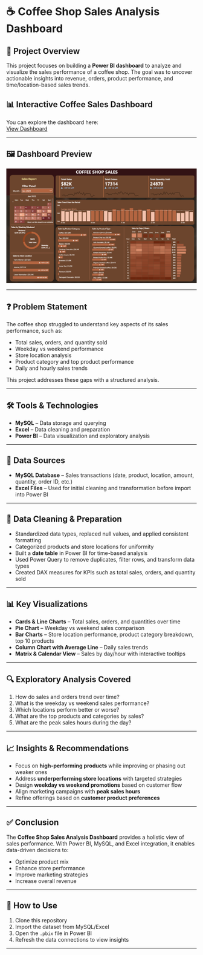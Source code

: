 # ☕ Coffee Shop Sales Analysis Dashboard  

## 📌 Project Overview  
This project focuses on building a **Power BI dashboard** to analyze and visualize the sales performance of a coffee shop. The goal was to uncover actionable insights into revenue, orders, product performance, and time/location-based sales trends.  


## 📊 Interactive Coffee Sales Dashboard  

You can explore the dashboard here:  
[View Dashboard](https://app.powerbi.com/view?r=eyJrIjoiNjg0N2NkNmMtNjkxYi00ODI2LTk5YjUtMjZhMTAwMDM5MWJhIiwidCI6IjQyNjg4YzNjLTg2YzEtNDVmMC04NmUxLTAxNzI1ZmVmMDRhYSJ9)

---

## 🖼 Dashboard Preview  
![Coffee Sales Dashboard](Coffee%20Sales%20Dashboard.png)
 

---

## ❓ Problem Statement  
The coffee shop struggled to understand key aspects of its sales performance, such as:  
- Total sales, orders, and quantity sold  
- Weekday vs weekend performance  
- Store location analysis  
- Product category and top product performance  
- Daily and hourly sales trends  

This project addresses these gaps with a structured analysis.  

---

## 🛠 Tools & Technologies  
- **MySQL** – Data storage and querying  
- **Excel** – Data cleaning and preparation  
- **Power BI** – Data visualization and exploratory analysis  

---

## 📂 Data Sources  
- **MySQL Database** – Sales transactions (date, product, location, amount, quantity, order ID, etc.)  
- **Excel Files** – Used for initial cleaning and transformation before import into Power BI  

---

## 🧹 Data Cleaning & Preparation  
- Standardized data types, replaced null values, and applied consistent formatting  
- Categorized products and store locations for uniformity  
- Built a **date table** in Power BI for time-based analysis  
- Used Power Query to remove duplicates, filter rows, and transform data types  
- Created DAX measures for KPIs such as total sales, orders, and quantity sold  

---

## 📊 Key Visualizations  
- **Cards & Line Charts** – Total sales, orders, and quantities over time  
- **Pie Chart** – Weekday vs weekend sales comparison  
- **Bar Charts** – Store location performance, product category breakdown, top 10 products  
- **Column Chart with Average Line** – Daily sales trends  
- **Matrix & Calendar View** – Sales by day/hour with interactive tooltips  

---

## 🔍 Exploratory Analysis Covered  
1. How do sales and orders trend over time?  
2. What is the weekday vs weekend sales performance?  
3. Which locations perform better or worse?  
4. What are the top products and categories by sales?  
5. What are the peak sales hours during the day?  

---

## 📈 Insights & Recommendations  
- Focus on **high-performing products** while improving or phasing out weaker ones  
- Address **underperforming store locations** with targeted strategies  
- Design **weekday vs weekend promotions** based on customer flow  
- Align marketing campaigns with **peak sales hours**  
- Refine offerings based on **customer product preferences**  

---

## ✅ Conclusion  
The **Coffee Shop Sales Analysis Dashboard** provides a holistic view of sales performance. With Power BI, MySQL, and Excel integration, it enables data-driven decisions to:  
- Optimize product mix  
- Enhance store performance  
- Improve marketing strategies  
- Increase overall revenue  

---

## 🚀 How to Use  
1. Clone this repository  
2. Import the dataset from MySQL/Excel  
3. Open the `.pbix` file in Power BI  
4. Refresh the data connections to view insights  

---
